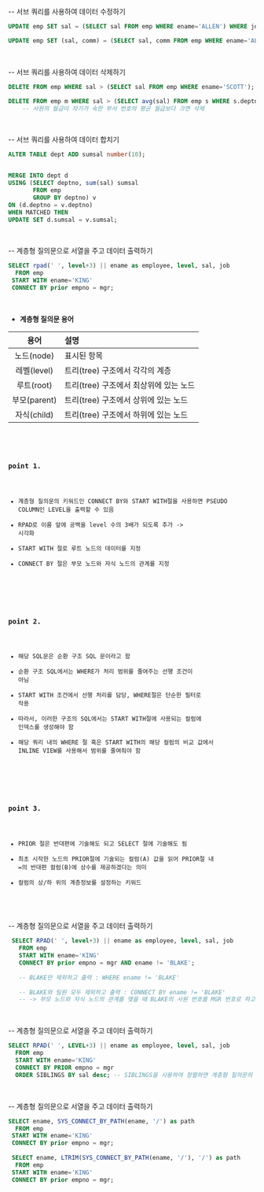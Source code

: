 -- 서브 쿼리를 사용하여 데이터 수정하기
```sql
UPDATE emp SET sal = (SELECT sal FROM emp WHERE ename='ALLEN') WHERE job='SALESMAN';

UPDATE emp SET (sal, comm) = (SELECT sal, comm FROM emp WHERE ename='ALLEN') WHERE job='SALESMAN';
```

<br>

-- 서브 쿼리를 사용하여 데이터 삭제하기
```sql
DELETE FROM emp WHERE sal > (SELECT sal FROM emp WHERE ename='SCOTT');

DELETE FROM emp m WHERE sal > (SELECT avg(sal) FROM emp s WHERE s.deptno = m.deptno);
    -- 사원의 월급이 자기가 속한 부서 번호의 평균 월급보다 크면 삭제
```

<br>

-- 서브 쿼리를 사용하여 데이터 합치기
```sql
ALTER TABLE dept ADD sumsal number(10);


MERGE INTO dept d 
USING (SELECT deptno, sum(sal) sumsal 
       FROM emp 
       GROUP BY deptno) v 
ON (d.deptno = v.deptno) 
WHEN MATCHED THEN 
UPDATE SET d.sumsal = v.sumsal;
```

<br>

-- 계층형 질의문으로 서열을 주고 데이터 출력하기
```sql
SELECT rpad(' ', level+3) || ename as employee, level, sal, job 
  FROM emp 
 START WITH ename='KING' 
 CONNECT BY prior empno = mgr;
```

<br>
 
*  __계층형 질의문 용어__

 용어 | 설명
 :-----:|:----
 노드(node) | 표시된 항목
 레벨(level) | 트리(tree) 구조에서 각각의 계층
 루트(root) | 트리(tree) 구조에서 최상위에 있는 노드
 부모(parent) | 트리(tree) 구조에서 상위에 있는 노드
 자식(child) | 트리(tree) 구조에서 하위에 있는 노드
 
<br>

<code>

### point 1.

 - 계층형 질의문의 키워드인 CONNECT BY와 START WITH절을 사용하면 PSEUDO COLUMN인 LEVEL을 출력할 수 있음   
 - RPAD로 이름 앞에 공백을 level 수의 3배가 되도록 추가 -> 시각화   
 - START WITH 절로 루트 노드의 데이터를 지정   
 - CONNECT BY 절은 부모 노드와 자식 노드의 관계를 지정   

<br>

### point 2.

 - 해당 SQL문은 순환 구조 SQL 문이라고 함   
 - 순환 구조 SQL에서는 WHERE가 처리 범위를 줄여주는 선행 조건이 아님   
 - START WITH 조건에서 선행 처리를 담당, WHERE절은 단순한 필터로 작용   
 - 따라서, 이러한 구조의 SQL에서는 START WITH절에 사용되는 컬럼에 인덱스를 생성해야 함   
 - 해당 쿼리 내의 WHERE 절 혹은 START WITH의 해당 컬럼의 비교 값에서 INLINE VIEW를 사용해서 범위를 줄여줘야 함   
 
 <br>

 ### point 3.

 - PRIOR 절은 반대편에 기술해도 되고 SELECT 절에 기술해도 됨   
 - 최초 시작한 노드의 PRIOR절에 기술되는 컬럼(A) 값을 읽어 PRIOR절 내 =의 반대편 컬럼(B)에 상수를 제공하겠다는 의미   
 - 컬럼의 상/하 위의 계층정보를 설정하는 키워드  

</code>

 
<br>

 -- 계층형 질의문으로 서열을 주고 데이터 출력하기

```sql
 SELECT RPAD(' ', level+3) || ename as employee, level, sal, job 
   FROM emp 
   START WITH ename='KING' 
   CONNECT BY prior empno = mgr AND ename != 'BLAKE';
   
   -- BLAKE만 제외하고 출력 : WHERE ename != 'BLAKE'
   
   -- BLAKE와 팀원 모두 제외하고 출력 : CONNECT BY ename != 'BLAKE' 
   -- -> 부모 노드와 자식 노드의 관계를 맺을 때 BLAKE의 사원 번호를 MGR 번호로 하고 있는 사원들이 모두 출력되지 않음
```

<br>

-- 계층형 질의문으로 서열을 주고 데이터 출력하기
```sql
SELECT RPAD(' ', LEVEL+3) || ename as employee, level, sal, job 
  FROM emp 
  START WITH ename='KING'
  CONNECT BY PRIOR empno = mgr
  ORDER SIBLINGS BY sal desc; -- SIBLINGS을 사용하여 정렬하면 계층형 질의문의 서열 순서를 깨뜨리지 않음
```

<br>

-- 계층형 질의문으로 서열을 주고 데이터 출력하기
```sql
SELECT ename, SYS_CONNECT_BY_PATH(ename, '/') as path
  FROM emp 
 START WITH ename='KING'
 CONNECT BY prior empno = mgr;
 
 SELECT ename, LTRIM(SYS_CONNECT_BY_PATH(ename, '/'), '/') as path
  FROM emp 
 START WITH ename='KING'
 CONNECT BY prior empno = mgr;
 ```